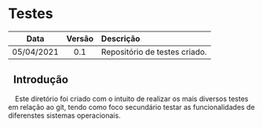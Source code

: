 # Testes

Data | Versão | Descrição
:---:|:---:|:---
05/04/2021|0.1|Repositório de testes criado.

## &ensp;Introdução
&emsp;Este diretório foi criado com o intuito de realizar os mais diversos testes em relação ao git, tendo como foco secundário testar as funcionalidades de diferenstes sistemas operacionais.
